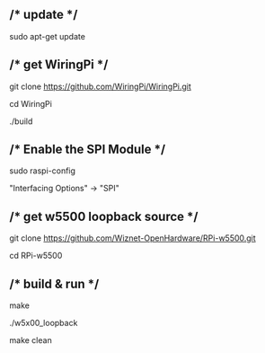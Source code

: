 ## /* update */

sudo apt-get update

## /* get WiringPi */

git clone https://github.com/WiringPi/WiringPi.git

cd WiringPi

./build



## /* Enable the SPI Module */

sudo raspi-config

"Interfacing Options" -> "SPI"



## /* get w5500 loopback source */

git clone https://github.com/Wiznet-OpenHardware/RPi-w5500.git

cd RPi-w5500

## /* build & run */

make

./w5x00_loopback

make clean